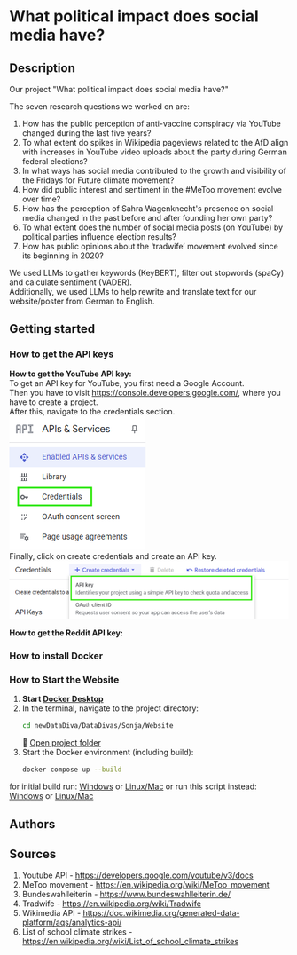 # What political impact does social media have?

## Description
Our project "What political impact does social media have?"  

The seven research questions we worked on are:
1. How has the public perception of anti-vaccine conspiracy via YouTube changed during the last five years? 
2. To what extent do spikes in Wikipedia pageviews related to the AfD align with increases in YouTube video uploads about the party during German federal elections?
3. In what ways has social media contributed to the growth and visibility of the Fridays for Future climate movement? 
4. How did public interest and sentiment in the #MeToo movement evolve over time?
5. How has the perception of Sahra Wagenknecht's presence on social media changed in the past before and after founding her own party?
6. To what extent does the number of social media posts (on YouTube) by political parties influence election results?
7. How has public opinions about the ‘tradwife’ movement evolved since its beginning in 2020?

We used LLMs to gather keywords (KeyBERT), filter out stopwords (spaCy) and calculate sentiment (VADER). <br> 
Additionally, we used LLMs to help rewrite and translate text for our website/poster from German to English.

## Getting started

### How to get the API keys
**How to get the YouTube API key:** <br> 
To get an API key for YouTube, you first need a Google Account. <br> 
Then you have to visit https://console.developers.google.com/, where you have to create a project. <br> 
After this, navigate to the credentials section. ![credentials section](image.png) <br> 
Finally, click on create credentials and create an API key.
![create API key](image-1.png)

**How to get the Reddit API key:** <br>


### How to install Docker

### How to Start the Website

1. **Start [Docker Desktop](https://www.docker.com/products/docker-desktop/)**  
2. In the terminal, navigate to the project directory:  
    ```bash
    cd newDataDiva/DataDivas/Sonja/Website
    ```
   📂 [Open project folder](./Sonja/Website)  
3. Start the Docker environment (including build):  
    ```bash
    docker compose up --build
    ```
for initial build run: [Windows](/initialStart.bat) or [Linux/Mac](/initialStart.sh)
or run this script instead: [Windows](/start.bat) or [Linux/Mac](/start.sh)

## Authors

## Sources
1. Youtube API - https://developers.google.com/youtube/v3/docs
2. MeToo movement - https://en.wikipedia.org/wiki/MeToo_movement
3. Bundeswahlleiterin - https://www.bundeswahlleiterin.de/
4. Tradwife - https://en.wikipedia.org/wiki/Tradwife
5. Wikimedia API - https://doc.wikimedia.org/generated-data-platform/aqs/analytics-api/
6. List of school climate strikes - https://en.wikipedia.org/wiki/List_of_school_climate_strikes